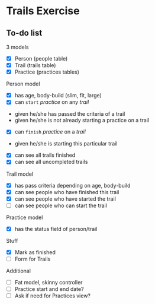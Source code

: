 # Trails Exercise
## To-do list
3 models
 - [x] Person (people table)
 - [x] Trail (trails table)
 - [x] Practice (practices tables)

Person model
 - [x] has age, body-build (slim, fit, large)
 - [x] can `start` *practice* on any *trail*
  - given he/she has passed the criteria of a trail
  - given he/she is not already starting a practice on a trail
 - [x] can `finish` *practice* on a *trail*
  - given he/she is starting this particular trail
 - [x] can see all trails finished
 - [x] can see all uncompleted trails

Trail model
 - [x] has pass criteria depending on age, body-build
 - [x] can see people who have finished this trail
 - [x] can see people who have started the trail
 - [ ] can see people who can start the trail

Practice model
 - [x] has the status field of person/trail

Stuff
 - [x] Mark as finished
 - [ ] Form for Trails

Additional
 - [ ] Fat model, skinny controller
 - [ ] Practice start and end date?
 - [ ] Ask if need for Practices view?